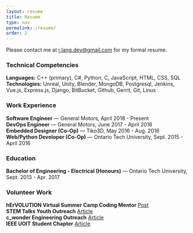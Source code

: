 ```yaml
---
layout: resume
title: Resume
type: nav
permalink: /resume/
order: 2
---
```

Please contact me at [r.lang.dev@gmail.com](mailto:r.lang.dev@gmail.com) for my formal resume.

### Technical Competencies
__Languages:__ C++ (primary), C#, Python, C, JavaScript, HTML, CSS, SQL<br>
__Technologies:__ Unreal, Unity, Blender, MongoDB, Postgresql, Jenkins, Vue.js, Express.js, Django, BitBucket, Github, Gerrit, Git, Linux

### Work Experience
__Software Engineer__ — General Motors, April 2018 - Present <br>
__DevOps Engineer__ — General Motors, June 2017 - April 2018 <br>
__Embedded Designer (Co-Op)__ — Tiko3D, May 2016 - Aug. 2016 <br>
__Web/Python Developer (Co-Op)__ — Ontario Tech University, Sept. 2015 - April 2016 <br>

### Education
__Bachelor of Engineering - Electrical (Honours)__ — Ontario Tech University, Sept.  2013 - Apr. 2017

### Volunteer Work
__hErVOLUTION Virtual Summer Camp Coding Mentor__ [Post](https://www.linkedin.com/posts/stephanie-m-thompson_hervolution-iworkforgm-activity-6701844746828161024-q2Y8)<br>
__STEM Talks Youth Outreach__ [Article](https://www.ddsb.ca/Modules/News/index.aspx?newsId=6b5f0855-b3e6-490b-82b5-84a9271f60fa&feedId=494926f5-decf-4a97-ae61-1318435fead4)<br>
__c_wonder Engineering Outreach__ [Article](https://news.ontariotechu.ca/archives/2018/12/university-calling-all-young-and-curious-minds-to-explore-science-and-digital-literacy.php)<br>
__IEEE UOIT Student Chapter__ [Article](https://news.ontariotechu.ca/archives/2014/11/uoit-unveils-ieee-mcnaughton-learning-resource-centre.php)


